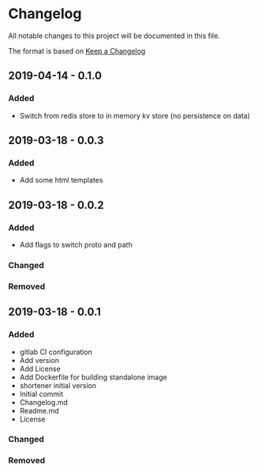 # Changelog

All notable changes to this project will be documented in this file.

The format is based on [Keep a Changelog](http://keepachangelog.com/en/1.0.0/)

## 2019-04-14 - 0.1.0

### Added

- Switch from redis store to in memory kv store (no persistence on data)

## 2019-03-18 - 0.0.3

### Added

- Add some html templates

## 2019-03-18 - 0.0.2

### Added

- Add flags to switch proto and path

### Changed

### Removed

## 2019-03-18 - 0.0.1

### Added

- gitlab CI configuration
- Add version
- Add License
- Add Dockerfile for building standalone image
- shortener initial version
- Initial commit
- Changelog.md
- Readme.md
- License

### Changed

### Removed
